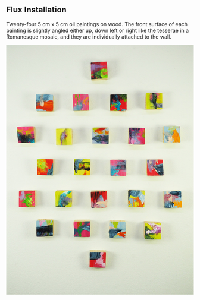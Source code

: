## Flux Installation 

Twenty-four 5 cm x 5 cm oil paintings on wood. The front surface of each painting is slightly angled either up, down left or right like the tesserae in a Romanesque mosaic, and they are individually attached to the wall.

<img src="img/Flux_Straight_on_1500w.jpg"
     alt="Flux, oil on wood, 25 x 5 cm x 5 cm"
     class="col-sm-12" />

<div class="gallery" data-src="gallery.yml"></div>

